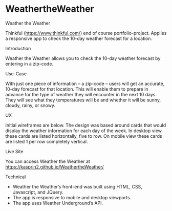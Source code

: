 # WeathertheWeather
Weather the Weather

Thinkful (https://www.thinkful.com/) end of course portfolio-project. Applies a responsive app to check the 10-day weather forecast for a location.
   
Introduction

Weather the Weather allows you to check the 10-day weather forecast by entering in a zip-code. 

Use-Case

With just one piece of information – a zip-code – users will get an accurate, 10-day forecast for that location. This will enable them to prepare in advance for the type of weather they will encounter in the next 10 days. They will see what they temperatures will be and whether it will be sunny, cloudy, rainy, or snowy.

UX

Initial wireframes are below. The design was based around cards that would display the weather information for each day of the week. In desktop view these cards are listed horizontally, five to row.  On mobile view these cards are listed 1 per row completely vertical.

Live Site

You can access Weather the Weather at https://kasprin2.github.io/WeathertheWeather/

Technical

-	Weather the Weather’s front-end was built using HTML, CSS, Javascript, and JQuery.
-	The app is responsive to mobile and desktop viewports.
-	The app uses Weather Underground’s API.


